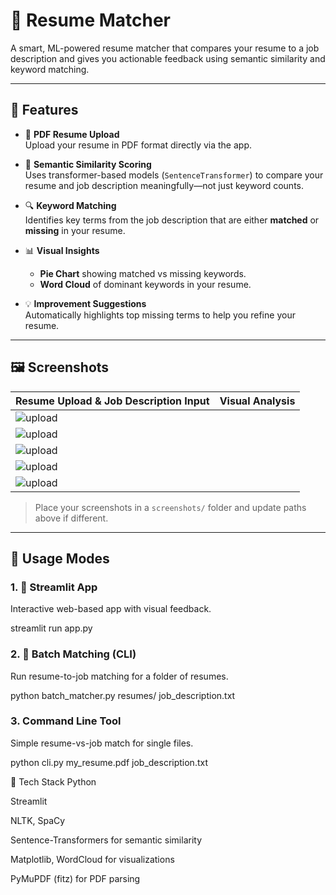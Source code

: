 # 📝 Resume Matcher

A smart, ML-powered resume matcher that compares your resume to a job description and gives you actionable feedback using semantic similarity and keyword matching.

---

## 🚀 Features

- 📄 **PDF Resume Upload**  
  Upload your resume in PDF format directly via the app.

- 🧠 **Semantic Similarity Scoring**  
  Uses transformer-based models (`SentenceTransformer`) to compare your resume and job description meaningfully—not just keyword counts.

- 🔍 **Keyword Matching**  
  Identifies key terms from the job description that are either **matched** or **missing** in your resume.

- 📊 **Visual Insights**  
  - **Pie Chart** showing matched vs missing keywords.  
  - **Word Cloud** of dominant keywords in your resume.

- 💡 **Improvement Suggestions**  
  Automatically highlights top missing terms to help you refine your resume.

---

## 🖼️ Screenshots

| Resume Upload & Job Description Input | Visual Analysis |
|--------------------------------------|-----------------|
| ![upload](screenshots/1.png)    |    |
| ![upload](screenshots/2.png)    |    |
| ![upload](screenshots/3.png)    |    |
| ![upload](screenshots/4.png)    |    |
| ![upload](screenshots/5.png)    |    |

> Place your screenshots in a `screenshots/` folder and update paths above if different.

---

## 🧪 Usage Modes

### 1. 🎯 Streamlit App
Interactive web-based app with visual feedback.


streamlit run app.py
### 2. 📁 Batch Matching (CLI)
Run resume-to-job matching for a folder of resumes.

python batch_matcher.py resumes/ job_description.txt


### 3. Command Line Tool
Simple resume-vs-job match for single files.

python cli.py my_resume.pdf job_description.txt


🧰 Tech Stack
Python

Streamlit

NLTK, SpaCy

Sentence-Transformers for semantic similarity

Matplotlib, WordCloud for visualizations

PyMuPDF (fitz) for PDF parsing 
